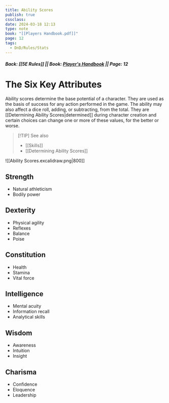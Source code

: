 ```yaml
---
title: Ability Scores
publish: true
cssclass: 
date: 2024-03-18 12:13
type: note
book: "[[Players Handbook.pdf]]"
page: 12
tags:
  - DnD/Rules/Stats
---
```

##### Back: [[5E Rules]] || Book: [Player's Handbook](https://drive.google.com/drive/folders/1O5bhpYizcIT5xxAoLOuzCRht_PVS7VSG?usp=sharing) || Page: 12
# The Six Key Attributes
Ability scores determine the base potential of a character. They are used as the basis of success for any action performed in the game. The ability may also affect a dice roll, adding, or subtracting, from the total. 
They are [[Determining Ability Scores|determined]] during character creation and certain choices can change one or more of these values, for the better or worse.
> [!TIP] See also
> - [[Skills]]
> - [[Determining Ability Scores]]


![[Ability Scores.excalidraw.png|800]]

## Strength
- Natural athleticism 
- Bodily power
## Dexterity
- Physical agility
- Reflexes
- Balance
- Poise
## Constitution
- Health
- Stamina
- Vital force
## Intelligence
- Mental acuity
- Information recall
- Analytical skills
## Wisdom
- Awareness
- Intuition
- Insight
## Charisma
- Confidence
- Eloquence
- Leadership